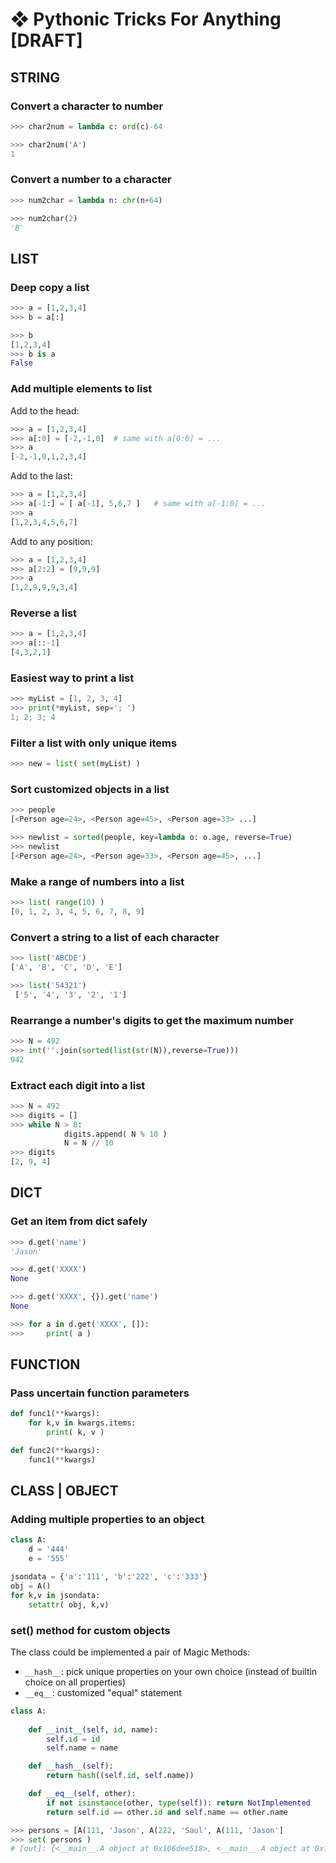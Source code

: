 # ❖ Pythonic Tricks For Anything [DRAFT]


## STRING

### Convert a character to number

```py
>>> char2num = lambda c: ord(c)-64

>>> char2num('A')
1
```

### Convert a number to a character

```py
>>> num2char = lambda n: chr(n+64)

>>> num2char(2)
'B'
```





## LIST

### Deep copy a list
```py
>>> a = [1,2,3,4]
>>> b = a[:]

>>> b
[1,2,3,4]
>>> b is a
False
```

### Add multiple elements to list

Add to the head:
```py
>>> a = [1,2,3,4]
>>> a[:0] = [-2,-1,0]  # same with a[0:0] = ...
>>> a
[-2,-1,0,1,2,3,4]
```

Add to the last:
```py
>>> a = [1,2,3,4]
>>> a[-1:] = [ a[-1], 5,6,7 ]   # same with a[-1:0] = ...
>>> a
[1,2,3,4,5,6,7]
```

Add to any position:
```py
>>> a = [1,2,3,4]
>>> a[2:2] = [9,9,9]
>>> a
[1,2,9,9,9,3,4]
```


### Reverse a list
```py
>>> a = [1,2,3,4]
>>> a[::-1]
[4,3,2,1]
```


### Easiest way to print a list
```py
>>> myList = [1, 2, 3, 4]
>>> print(*myList, sep='; ')
1; 2; 3; 4
```

### Filter a list with only unique items
```py
>>> new = list( set(myList) )
```

### Sort customized objects in a list
```py
>>> people
[<Person age=24>, <Person age=45>, <Person age=33> ...]

>>> newlist = sorted(people, key=lambda o: o.age, reverse=True)
>>> newlist
[<Person age=24>, <Person age=33>, <Person age=45>, ...]
```


### Make a range of numbers into a list
```py
>>> list( range(10) )
[0, 1, 2, 3, 4, 5, 6, 7, 8, 9]
```

### Convert a string to a list of each character
```py
>>> list('ABCDE')
['A', 'B', 'C', 'D', 'E']

>>> list('54321')
 ['5', '4', '3', '2', '1']
```

### Rearrange a number's digits to get the maximum number
```py
>>> N = 492
>>> int(''.join(sorted(list(str(N)),reverse=True)))
942
```


### Extract each digit into a list
```py
>>> N = 492
>>> digits = []
>>> while N > 0:
            digits.append( N % 10 )
            N = N // 10
>>> digits
[2, 9, 4]
```


## DICT

### Get an item from dict safely
```py
>>> d.get('name')
'Jason'

>>> d.get('XXXX')
None

>>> d.get('XXXX', {}).get('name')
None

>>> for a in d.get('XXXX', []):
>>>     print( a )
```






## FUNCTION

### Pass uncertain function parameters
```py
def func1(**kwargs):
    for k,v in kwargs.items:
        print( k, v )

def func2(**kwargs):
    func1(**kwargs)
```





## CLASS | OBJECT


### Adding multiple properties to an object
```py
class A:
    d = '444'
    e = '555'

jsondata = {'a':'111', 'b':'222', 'c':'333'}
obj = A()
for k,v in jsondata:
    setattr( obj, k,v)
```


### set() method for custom objects

The class could be implemented a pair of Magic Methods:
- `__hash__`: pick unique properties on your own choice (instead of builtin choice on all properties)
- `__eq__`: customized "equal" statement

```py
class A:
 
    def __init__(self, id, name):
        self.id = id
        self.name = name

    def __hash__(self):
        return hash((self.id, self.name))

    def __eq__(self, other):
        if not isinstance(other, type(self)): return NotImplemented
        return self.id == other.id and self.name == other.name

>>> persons = [A(111, 'Jason', A(222, 'Saul', A(111, 'Jason']
>>> set( persons )
# [out]: {<__main__.A object at 0x106dee518>, <__main__.A object at 0x106dee4e0>}
```
